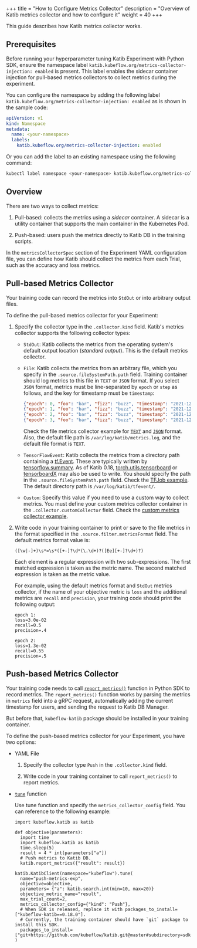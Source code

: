 +++
title = "How to Configure Metrics Collector"
description = "Overview of Katib metrics collector and how to configure it"
weight = 40
+++

This guide describes how Katib metrics collector works.

## Prerequisites

Before running your hyperparameter tuning Katib Experiment with Python SDK,
ensure the namespace label `katib.kubeflow.org/metrics-collector-injection: enabled`
is present. This label enables the sidecar container injection for pull-based metrics collectors to collect metrics during the experiment.

You can configure the namespace by adding the following label `katib.kubeflow.org/metrics-collector-injection: enabled` 
as is shown in the sample code:

```yaml
apiVersion: v1
kind: Namespace
metadata:
  name: <your-namespace>
  labels:
    katib.kubeflow.org/metrics-collector-injection: enabled
```

Or you can add the label to an existing namespace using the following command:

```bash
kubectl label namespace <your-namespace> katib.kubeflow.org/metrics-collector-injection=enabled
```

## Overview

There are two ways to collect metrics:

1. Pull-based: collects the metrics using a _sidecar_ container. A sidecar is a utility container that supports
the main container in the Kubernetes Pod.

2. Push-based: users push the metrics directly to Katib DB in the training scripts.

In the `metricsCollectorSpec` section of the Experiment YAML configuration file, you can
define how Katib should collect the metrics from each Trial, such as the accuracy and loss metrics.

## Pull-based Metrics Collector

Your training code can record the metrics into `StdOut` or into arbitrary output files. 

To define the pull-based metrics collector for your Experiment:

1. Specify the collector type in the `.collector.kind` field.
   Katib's metrics collector supports the following collector types:

   - `StdOut`: Katib collects the metrics from the operating system's default
     output location (_standard output_). This is the default metrics collector.

   - `File`: Katib collects the metrics from an arbitrary file, which
     you specify in the `.source.fileSystemPath.path` field. Training container
     should log metrics to this file in `TEXT` or `JSON` format. If you select `JSON` format,
     metrics must be line-separated by `epoch` or `step` as follows, and the key for timestamp must
     be `timestamp`:

     ```json
     {"epoch": 0, "foo": "bar", "fizz": "buzz", "timestamp": "2021-12-02T14:27:51"}
     {"epoch": 1, "foo": "bar", "fizz": "buzz", "timestamp": "2021-12-02T14:27:52"}
     {"epoch": 2, "foo": "bar", "fizz": "buzz", "timestamp": "2021-12-02T14:27:53"}
     {"epoch": 3, "foo": "bar", "fizz": "buzz", "timestamp": "2021-12-02T14:27:54"}
     ```

     Check the file metrics collector example for [`TEXT`](https://github.com/kubeflow/katib/blob/ea46a7f2b73b2d316b6b7619f99eb440ede1909b/examples/v1beta1/metrics-collector/file-metrics-collector.yaml#L14-L24)
     and [`JSON`](https://github.com/kubeflow/katib/blob/ea46a7f2b73b2d316b6b7619f99eb440ede1909b/examples/v1beta1/metrics-collector/file-metrics-collector-with-json-format.yaml#L14-L22)
     format. Also, the default file path is `/var/log/katib/metrics.log`, and the default file format is `TEXT`.

   - `TensorFlowEvent`: Katib collects the metrics from a directory path
     containing a [tf.Event](https://www.tensorflow.org/api_docs/python/tf/compat/v1/Event).
     These are typically written by [tensorflow.summary](https://www.tensorflow.org/api_docs/python/tf/summary).
     As of Katib 0.18, [torch.utils.tensorboard](https://pytorch.org/docs/stable/tensorboard.html) or
     [tensorboardX](https://tensorboardx.readthedocs.io/en/latest/index.html) may also be used to write.
     You should specify the path in the `.source.fileSystemPath.path` field. Check the
     [TFJob example](https://github.com/kubeflow/katib/blob/ea46a7f2b73b2d316b6b7619f99eb440ede1909b/examples/v1beta1/kubeflow-training-operator/tfjob-mnist-with-summaries.yaml#L17-L23).
     The default directory path is `/var/log/katib/tfevent/`.

   - `Custom`: Specify this value if you need to use a custom way to collect
     metrics. You must define your custom metrics collector container
     in the `.collector.customCollector` field. Check the
     [custom metrics collector example](https://github.com/kubeflow/katib/blob/ea46a7f2b73b2d316b6b7619f99eb440ede1909b/examples/v1beta1/metrics-collector/custom-metrics-collector.yaml#L14-L36).

2. Write code in your training container to print or save to the file metrics in the format
   specified in the `.source.filter.metricsFormat` field. The default metrics format value is:

   ```
   ([\w|-]+)\s*=\s*([+-]?\d*(\.\d+)?([Ee][+-]?\d+)?)
   ```

   Each element is a regular expression with two sub-expressions. The first matched expression is
   taken as the metric name. The second matched expression is taken as the metric value.

   For example, using the default metrics format and `StdOut` metrics collector,
   if the name of your objective metric is `loss` and the additional metrics are
   `recall` and `precision`, your training code should print the following output:

   ```shell
   epoch 1:
   loss=3.0e-02
   recall=0.5
   precision=.4

   epoch 2:
   loss=1.3e-02
   recall=0.55
   precision=.5
   ```

## Push-based Metrics Collector

Your training code needs to call [`report_metrics()`](https://github.com/kubeflow/katib/blob/e251a07cb9491e2d892db306d925dddf51cb0930/sdk/python/v1beta1/kubeflow/katib/api/report_metrics.py#L26) function in Python SDK to record metrics. 
The `report_metrics()` function works by parsing the metrics in `metrics` field into a gRPC request, automatically adding the current timestamp for users, and sending the request to Katib DB Manager. 

But before that, `kubeflow-katib` package should be installed in your training container. 

To define the push-based metrics collector for your Experiment, you have two options:

- YAML File

    1. Specify the collector type `Push` in the `.collector.kind` field.

    2. Write code in your training container to call `report_metrics()` to report metrics.

- [`tune`](https://github.com/kubeflow/katib/blob/master/sdk/python/v1beta1/kubeflow/katib/api/katib_client.py#L166) function

    Use tune function and specify the `metrics_collector_config` field. You can reference to the following example:

    ```
    import kubeflow.katib as katib

    def objective(parameters):
      import time
      import kubeflow.katib as katib
      time.sleep(5)
      result = 4 * int(parameters["a"])
      # Push metrics to Katib DB.
      katib.report_metrics({"result": result})

    katib.KatibClient(namespace="kubeflow").tune(
      name="push-metrics-exp",
      objective=objective,
      parameters= {"a": katib.search.int(min=10, max=20)}
      objective_metric_name="result",
      max_trial_count=2,
      metrics_collector_config={"kind": "Push"},
      # When SDK is released, replace it with packages_to_install=["kubeflow-katib==0.18.0"].
      # Currently, the training container should have `git` package to install this SDK. 
      packages_to_install=["git+https://github.com/kubeflow/katib.git@master#subdirectory=sdk/python/v1beta1"],
    )
    ```
